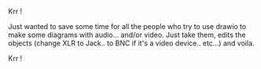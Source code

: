 Krr !

Just wanted to save some time for all the people who try to use drawio to make some diagrams with audio... and/or video. 
Just take them, edits the objects (change XLR to Jack.. to BNC if it's a video device.. etc...)
and voila.

Krr !
